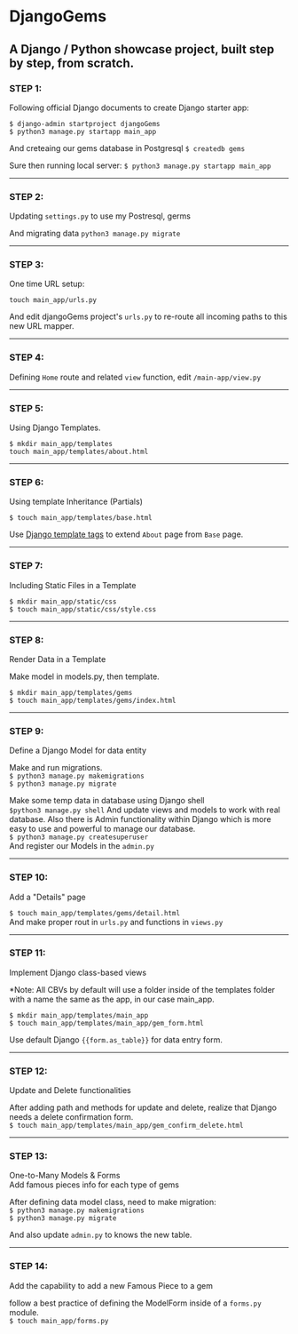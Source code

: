 # DjangoGems
A Django / Python showcase project, built step by step, from scratch.
---
### STEP 1:
Following official Django documents to create Django starter app:

`$ django-admin startproject djangoGems`  
`$ python3 manage.py startapp main_app`

 And creteaing our gems database in Postgresql 
`$ createdb gems`

Sure then running local server:
`$ python3 manage.py startapp main_app`

---
### STEP 2:
Updating `settings.py` to use my Postresql, germs

And migrating data `python3 manage.py migrate` 

---
### STEP 3:
One time URL setup:

`touch main_app/urls.py`

And edit djangoGems project's `urls.py` to re-route all incoming paths to this new URL mapper.

---
### STEP 4:
Defining `Home` route and related `view` function, edit `/main-app/view.py`

---
### STEP 5:
Using Django Templates.

`$ mkdir main_app/templates`<br>
`touch main_app/templates/about.html`

---
### STEP 6:
Using template Inheritance (Partials)

`$ touch main_app/templates/base.html`

Use [Django template tags](https://docs.djangoproject.com/en/2.1/ref/templates/builtins/#ref-templates-builtins-tags) to extend `About` page from `Base` page.

---
### STEP 7:
Including Static Files in a Template

`$ mkdir main_app/static/css`<br>
`$ touch main_app/static/css/style.css`

---
### STEP 8:
Render Data in a Template

Make model in models.py, then template.

`$ mkdir main_app/templates/gems`<br>
`$ touch main_app/templates/gems/index.html`

---
### STEP 9:
Define a Django Model for data entity

Make and run migrations.<br>
`$ python3 manage.py makemigrations`<br>
`$ python3 manage.py migrate`

Make some temp data in database using Django shell<br>
`$python3 manage.py shell`
And update views and models to work with real database. Also there is Admin functionality within Django which is more easy to use and powerful to manage our database.<br>
`$ python3 manage.py createsuperuser`<br>
And register our Models in the `admin.py`

---
### STEP 10:
Add a "Details" page

`$ touch main_app/templates/gems/detail.html`<br>
And make proper rout in `urls.py` and functions in `views.py`

---
### STEP 11:
Implement Django class-based views

*Note: All CBVs by default will use a folder inside of the templates folder with a name the same as the app, in our case main_app.

`$ mkdir main_app/templates/main_app`<br>
`$ touch main_app/templates/main_app/gem_form.html`

Use default Django `{{form.as_table}}` for data entry form.

---
### STEP 12:
Update and Delete functionalities

After adding path and methods for update and delete, realize that Django needs a delete confirmation form.<br>
`$ touch main_app/templates/main_app/gem_confirm_delete.html`

---
### STEP 13:
One-to-Many Models & Forms<br>
Add famous pieces info for each type of gems

After defining data model class, need to make migration:<br>
`$ python3 manage.py makemigrations`<br>
`$ python3 manage.py migrate`

And also update `admin.py` to knows the new table.

---
### STEP 14:
Add the capability to add a new Famous Piece to a gem

follow a best practice of defining the ModelForm inside of a `forms.py` module.<br>
`$ touch main_app/forms.py`